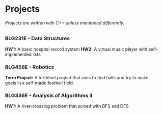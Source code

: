 # Projects
###### Projects are written with C++ unless mentioned differently.

### BLG231E - Data Structures
**HW1:** A basic hospital record system
**HW2:** A virtual music player with self-implemented lists

### BLG456E - Robotics
**Term Project:** A turtlebot project that aims to find balls and try to make goals in a self-made football field.

### BLG336E - Analysis of Algorithms II
**HW1:** A river-crossing problem that solved with BFS and DFS
